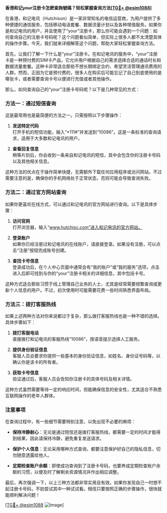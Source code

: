 **香港和记your注册卡怎麽查詢號碼？轻松掌握查询方法[[TG💪+ @esim1088](https://t.me/s/esim1088)]**

在香港，和记电讯（Hutchison）是一家非常知名的电信运营商，为用户提供了多种便捷的通信服务，包括移动电话套餐、数据流量计划以及各种增值服务。如果你是和记电讯的用户，并且使用了“your”注册卡，那么你可能会遇到一个问题：如何查询自己的注册卡号码呢？这个问题看似简单，但实际上很多人都不太清楚具体的操作步骤。今天，我们就来详细解答这个问题，帮助大家轻松掌握查询方法。

首先，让我们了解一下什么是“your”注册卡。在和记电讯的服务中，“your”注册卡是一种预付费的SIM卡产品，它允许用户根据自己的需求选择合适的通话时长和数据流量套餐。这种卡非常适合那些不想长期绑定合约、希望灵活管理通讯费用的人群。然而，正因为它是预付费的，很多人在购买后可能忘记了自己到底使用的是哪张卡，或者需要查询卡号以便进行充值或者其他操作。

那么，如何查询自己的“your”注册卡号码呢？以下是几种常见的方式：

### 方法一：通过短信查询

这是最常用也是最简便的方法之一。只需按照以下步骤操作：

1. **发送特定代码**  
   打开手机的短信功能，输入“*111#”并发送到“10086”。这是一条标准的查询请求，适用于大多数和记电讯的用户。

2. **查看回复信息**  
   稍等片刻后，你会收到一条来自和记电讯的短信，其中会包含你的注册卡号码以及其他相关信息。

这种方法的优点在于操作简单快捷，无需额外下载任何应用程序或访问网站。不过需要注意的是，确保你的手机网络处于正常状态，否则可能会导致查询失败。

### 方法二：通过官方网站查询

如果你更喜欢在线方式，可以通过和记电讯的官方网站进行查询。以下是具体步骤：

1. **访问官网**  
   打开浏览器，输入“www.hutchisc.com”进入和记电讯的官方网站。

2. **登录账户**  
   如果你已经注册过和记电讯的在线账户，请直接登录。如果没有注册，可以点击“注册”按钮完成账号创建。

3. **查找卡号信息**  
   登录成功后，在个人中心页面中通常会有“我的账户”或“我的服务”选项，点击进入后即可找到与你的“your”注册卡相关的详细信息，其中包括卡号。

这种方式适合那些习惯于线上管理自己业务的人士，尤其是经常需要频繁查询或更新个人信息的用户。不过，初次使用时可能需要花费一些时间熟悉界面布局。

### 方法三：拨打客服热线

如果上述两种方法对你来说都过于复杂，那么拨打客服热线也是一种不错的选择。具体步骤如下：

1. **拨打客服电话**  
   直接拨打和记电讯的客服热线“10086”，按语音提示选择人工服务。

2. **提供身份验证信息**  
   客服人员会要求你提供一些基本的身份验证信息，如姓名、身份证号码等，以确认你是该卡的所有者。

3. **获取卡号信息**  
   验证通过后，客服人员会告知你注册卡的具体号码及相关详情。

这种方式虽然需要等待一定的响应时间，但能确保信息的安全性，尤其适合不熟悉互联网操作的老年人群体。

### 注意事项

在查询过程中，有一些细节需要特别注意，以免出现不必要的麻烦：

- **保持冷静耐心**：无论是通过短信还是拨打客服热线，都需要一定的时间才能得到结果，因此请保持冷静，避免重复发送请求。
  
- **保护个人信息**：无论采用哪种方式查询，都要注意保护好自己的隐私信息，切勿随意透露给他人。

- **定期检查账户余额**：即使成功查询到了注册卡号码，也要养成定期检查账户余额的习惯，以便及时了解剩余资源情况并作出相应调整。

最后，再次强调一下，以上三种方法都非常实用且有效。如果你发现自己一时想不起注册卡号码，不妨尝试其中一种试试看。相信只要按照正确的步骤操作，很快就能顺利解决问题！

[[TG💪+ @esim1088](https://t.me/s/esim1088) ![Image](https://i.postimg.cc/4NQfJmqS/Snipaste-2025-05-13-00-14-12.png)]